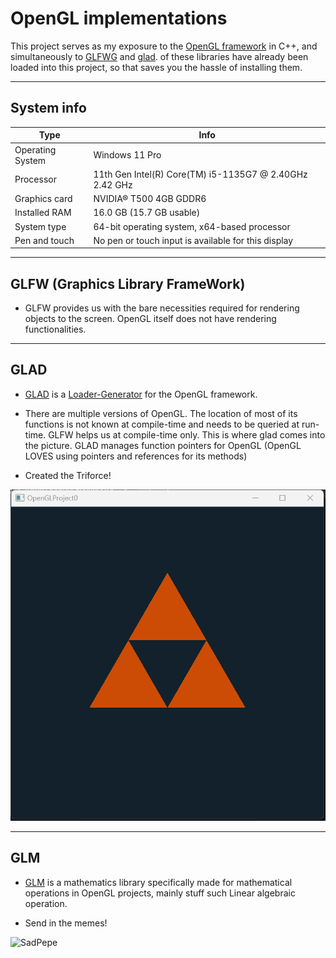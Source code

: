 # OpenGL implementations

This project serves as my exposure to the [OpenGL framework](https://www.opengl.org/) in C++, and simultaneously to [GLFWG](https://www.glfw.org/) and [glad](https://glad.dav1d.de/).  of these libraries have already been loaded into this project, so that saves you the hassle of installing them.

---
## System info
Type | Info
---|---
Operating System | Windows 11 Pro
Processor | 11th Gen Intel(R) Core(TM) i5-1135G7 @ 2.40GHz   2.42 GHz
Graphics card | NVIDIA® T500 4GB GDDR6
Installed RAM | 16.0 GB (15.7 GB usable)
System type | 64-bit operating system, x64-based processor
Pen and touch | No pen or touch input is available for this display



---
## GLFW (Graphics Library FrameWork)

- GLFW provides us with the bare necessities required for rendering objects to the screen. OpenGL itself does not have rendering functionalities.

---
## GLAD

- [GLAD](https://www.khronos.org/opengl/wiki/OpenGL_Loading_Library#glad_(Multi-Language_GL/GLES/EGL/GLX/WGL_Loader-Generator)) is a [Loader-Generator](https://github.com/Dav1dde/glad) for the OpenGL framework.

- There are multiple versions of OpenGL. The location of most of its functions is not known at compile-time and needs to be queried at run-time. GLFW helps us at compile-time only. This is where glad comes into the picture. GLAD manages function pointers for OpenGL (OpenGL LOVES using pointers and references for its methods)

- Created the Triforce! 

![Triforce](./data/Triforce.png)

---
## GLM

- [GLM](https://glm.g-truc.net/0.9.9/index.html) is a mathematics library specifically made for mathematical operations in OpenGL projects, mainly stuff such Linear algebraic operation.

- Send in the memes!

![SadPepe](./data/spp_rotating.gif)